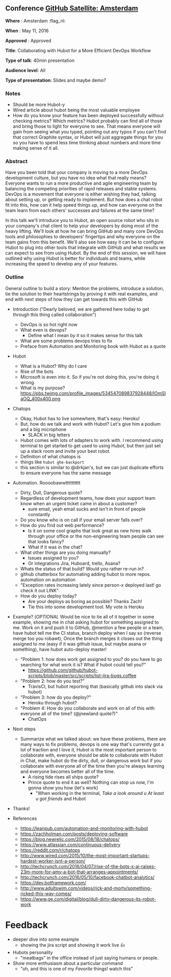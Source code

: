 ## Conference [GitHub Satellite: Amsterdam](https://githubuniverse.com/satellite)

**Where** : Amsterdam :flag_nl:

**When** : May 11, 2016

**Approved** : Approved

**Title**: Collaborating with Hubot for a More Efficient DevOps Workflow

**Type of talk**: 40min presentation

**Audience level**: All

**Type of presentation**: Slides and maybe demo?

### Notes
- Should be more Hubot-y
- Wired article about hubot being the most valuable employee
- How do you know your feature has been deployed successfully without checking metrics? Which metrics? Hubot probably can find all of those and bring those to light for everyone to see. That means everyone will gain from seeing what you typed, pointing out any typos if you can't find that correct Graphite syntax, or Hubot will just aggregate things for you so you have to spend less time thinking about numbers and more time making sense of it all.

### Abstract
Have you been told that your company is moving to a more DevOps development culture, but you have no idea what that really means? Everyone wants to run a more productive and agile engineering team by balancing the competing priorities of rapid releases and stable systems. DevOps is a movement that everyone is either wishing they had, talking about setting up, or getting ready to implement. But how does a chat robot fit into this, how can it help speed things up, and how can everyone on the team learn from each others' successes and failures at the same time?

In this talk we'll introduce you to Hubot, an open source robot who sits in your company's chat client to help your developers by doing most of the heavy lifting. We'll look at how he can bring GitHub and many core DevOps tools and philosophies to developers' fingertips and why everyone on the team gains from this benefit. We'll also see how easy it can be to configure Hubot to plug into other tools that integrate with GitHub and what results we can expect to see from using Hubot. By the end of this session, we will have outlined why using Hubot is better for individuals and teams, while increasing the speed to develop any of your features.

### Outline
General outline to build a story: Mention the problems, introduce a solution, tie the solution to their heartstrings by proving it with real examples, and end with next steps of how they can get towards this with GitHub

- Introduction ("Dearly beloved, we are gathered here today to get through this thing called collaboration")
  - DevOps is so hot right now
  - What even is devops?
    - Define what I mean by it so it makes sense for this talk
  - What are some problems devops tries to fix
  - Preface from Automation and Monitoring book with Hubot as a quote
- Hubot
  - What is a Hubot? Why do I care
  - Rise of the bots
  - Microsoft is even into it. So if you're not doing this, you're doing it wrong.
  - What is my purpose? https://pbs.twimg.com/profile_images/534547089837928448/IOmSlaOQ_400x400.png
- Chatops
  - Okay, Hubot has to live somewhere, that's easy: Heroku!
  - But, how do we talk and work with Hubot? Let's give him a podium and a big microphone
    - SLACK in big letters
  - Hubot comes with lots of adapters to work with. I recommend using terminal to get started to get used to using Hubot, but then just set up a slack room and invite your best robot.
  - Definition of what chatops is
  - things like `hubot ghe-backport`
  - this section is similar to @dirkjan's, but we can just duplicate efforts to ensure everyone has the same message
- Automation. Roooobawwtttttttttt
  - Dirty, Dull, Dangerous quote?
  - Regardless of development teams, how does your support team  know when an urgent ticket came in about a customer?
    - sure email, yeah email sucks and isn't in front of people constantly
  - Do you know who is on call if your email server falls over?
  - How do you find out web performance?
    - Is it on some cool graphs that look great as new hires walk through your office or the non-engineering team people can see that looks fancy?
    - What if it was in the chat?
  - What other things are you doing manually?
    - Issues assigned to you?
    - Or integrations Jira, Huboard, trello, Asana?
  - Whats the status of that build? Would you rather re-run in?
  - github chatterbox for automating adding hubot to more repos. automation on automation
  - "Exception rates increasing lately since person-x deployed last! go check it out LINK"
  - How do you deploy today?
    - Are your deploys as boring as possible? Thanks Zach!
    - Tie this into some development tool. My vote is Heroku
- Example? (_OPTIONAL_ Would be nice to tie all of it together in some example, showing me in chat asking hubot for something assigned to me. Work on it and push it to GitHub, @mention a few people or a team, have hubot tell me the CI status, branch deploy when I say so (reverse merge too you robawt), Once the branch merges it closes out the thing assigned to me (easy if it was github issue, but maybe asana or something), have hubot auto-deploy master!
  - "Problem 1: how does work get assigned to you? do you have to go searching for what work it is? What if hubot could tell you?"
    - https://github.com/github/hubot-scripts/blob/master/src/scripts/list-jira-bugs.coffee
  - "Problem 2: how do you test?"
    - TravisCI, but hubot reporting that (basically github into slack via hubot)
  - "Problem 3: how do you deploy?"
    - Heroku through hubot?
  - "Problem 4: How do you collaborate and work on all of this with everyone all of the time? (@jnewland quote?)"
    - ChatOps
- Next steps
  - Summarize what we talked about: we have these problems, there are many ways to fix problems, devops is one way that's currently got a lot of traction and I love it, Hubot is the most important person to collaborate with, everyone should be able to collaborate with Hubot in Chat, make hubot do the dirty, dull, or dangerous work but if you collaborate with everyone all of the time then you're always learning and everyone becomes better all of the time.
    - A rising tide rises all ships quote?
    - Prince quote to end it as well? Nothing can stop us now, I'm gonna show you how (let's work)
      - "When working in the terminal, _Take a look around u At least u got friends_ and Hubot

- Thanks!
- References
  - https://leanpub.com/automation-and-monitoring-with-hubot
  - https://zachholman.com/posts/deploying-software
  - https://blog.newrelic.com/2015/08/18/chatops/
  - https://www.atlassian.com/continuous-delivery
  - https://reddit.com/r/chatops
  - http://www.wired.com/2015/10/the-most-important-startups-hardest-worker-isnt-a-person/
  - http://techcrunch.com/2016/04/07/rise-of-the-bots-x-ai-raises-23m-more-for-amy-a-bot-that-arranges-appointments/
  - http://techcrunch.com/2016/05/10/facebook-chatbot-analytics/
  - https://dev.botframework.com/
  - http://www.adultswim.com/videos/rick-and-morty/something-ricked-this-way-comes/
  - https://www.ge.com/digital/blog/dull-dirty-dangerous-its-robot-work

# Feedback
- deeper dive into some example
  - showing the jira script and showing it work live :+1:
- Hubots personality
  - "meatbags" in the office instead of just saying humans or people.
- Show more enthusiasm about a particular command
  - "oh, and this is one of my _Favorite_ things! watch this"
